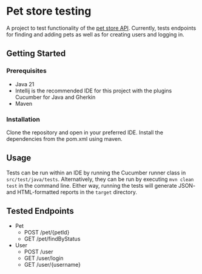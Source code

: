 # Pet store testing

A project to test functionality of the [pet store API](https://petstore3.swagger.io). Currently, tests endpoints for
finding and adding pets as well as for creating users and logging in.

## Getting Started

### Prerequisites

* Java 21
* Intellij is the recommended IDE for this project with the plugins Cucumber for Java and Gherkin
* Maven

### Installation

Clone the repository and open in your preferred IDE. Install the dependencies from the pom.xml using maven.

## Usage

Tests can be run within an IDE by running the Cucumber runner class in `src/test/java/tests`. Alternatively, they can be
run by executing `mvn clean test` in the command line. Either way, running the tests will generate JSON- and
HTML-formatted reports in the `target` directory.

## Tested Endpoints
- Pet
  - POST /pet/{petId}
  - GET /pet/findByStatus
- User
  - POST /user
  - GET /user/login
  - GET /user/{username}